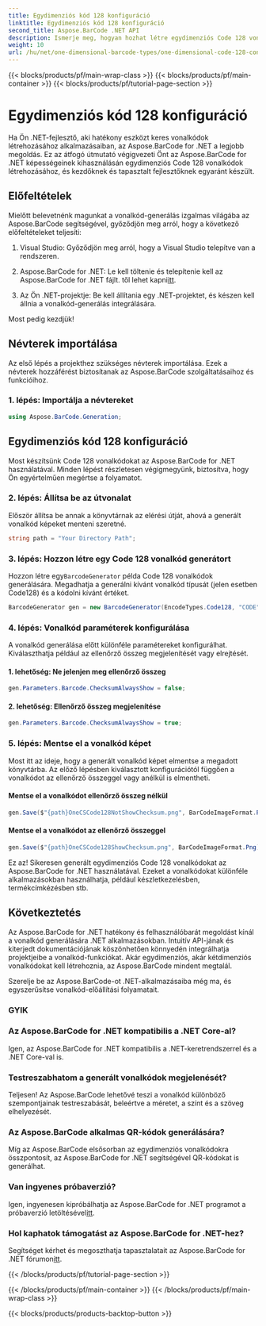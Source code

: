 ```yaml
---
title: Egydimenziós kód 128 konfiguráció
linktitle: Egydimenziós kód 128 konfiguráció
second_title: Aspose.BarCode .NET API
description: Ismerje meg, hogyan hozhat létre egydimenziós Code 128 vonalkódokat .NET-ben az Aspose.BarCode használatával. Kövesse lépésenkénti útmutatónkat a vonalkód zökkenőmentes integrációjához.
weight: 10
url: /hu/net/one-dimensional-barcode-types/one-dimensional-code-128-configuration/
---
```


{{< blocks/products/pf/main-wrap-class >}}
{{< blocks/products/pf/main-container >}}
{{< blocks/products/pf/tutorial-page-section >}}

# Egydimenziós kód 128 konfiguráció


Ha Ön .NET-fejlesztő, aki hatékony eszközt keres vonalkódok létrehozásához alkalmazásaiban, az Aspose.BarCode for .NET a legjobb megoldás. Ez az átfogó útmutató végigvezeti Önt az Aspose.BarCode for .NET képességeinek kihasználásán egydimenziós Code 128 vonalkódok létrehozásához, és kezdőknek és tapasztalt fejlesztőknek egyaránt készült. 

## Előfeltételek

Mielőtt belevetnénk magunkat a vonalkód-generálás izgalmas világába az Aspose.BarCode segítségével, győződjön meg arról, hogy a következő előfeltételeket teljesíti:

1. Visual Studio: Győződjön meg arról, hogy a Visual Studio telepítve van a rendszeren.

2.  Aspose.BarCode for .NET: Le kell töltenie és telepítenie kell az Aspose.BarCode for .NET fájlt. től lehet kapni[itt](https://releases.aspose.com/barcode/net/).

3. Az Ön .NET-projektje: Be kell állítania egy .NET-projektet, és készen kell állnia a vonalkód-generálás integrálására.

Most pedig kezdjük!

## Névterek importálása

Az első lépés a projekthez szükséges névterek importálása. Ezek a névterek hozzáférést biztosítanak az Aspose.BarCode szolgáltatásaihoz és funkcióihoz.

### 1. lépés: Importálja a névtereket

```csharp
using Aspose.BarCode.Generation;
```

## Egydimenziós kód 128 konfiguráció

Most készítsünk Code 128 vonalkódokat az Aspose.BarCode for .NET használatával. Minden lépést részletesen végigmegyünk, biztosítva, hogy Ön egyértelműen megértse a folyamatot.

### 2. lépés: Állítsa be az útvonalat

Először állítsa be annak a könyvtárnak az elérési útját, ahová a generált vonalkód képeket menteni szeretné.

```csharp
string path = "Your Directory Path";
```

### 3. lépés: Hozzon létre egy Code 128 vonalkód generátort

 Hozzon létre egy`BarcodeGenerator` példa Code 128 vonalkódok generálására. Megadhatja a generálni kívánt vonalkód típusát (jelen esetben Code128) és a kódolni kívánt értéket.

```csharp
BarcodeGenerator gen = new BarcodeGenerator(EncodeTypes.Code128, "CODE");
```

### 4. lépés: Vonalkód paraméterek konfigurálása

A vonalkód generálása előtt különféle paramétereket konfigurálhat. Kiválaszthatja például az ellenőrző összeg megjelenítését vagy elrejtését.

#### 1. lehetőség: Ne jelenjen meg ellenőrző összeg

```csharp
gen.Parameters.Barcode.ChecksumAlwaysShow = false;
```

#### 2. lehetőség: Ellenőrző összeg megjelenítése

```csharp
gen.Parameters.Barcode.ChecksumAlwaysShow = true;
```

### 5. lépés: Mentse el a vonalkód képet

Most itt az ideje, hogy a generált vonalkód képet elmentse a megadott könyvtárba. Az előző lépésben kiválasztott konfigurációtól függően a vonalkódot az ellenőrző összeggel vagy anélkül is elmentheti.

#### Mentse el a vonalkódot ellenőrző összeg nélkül

```csharp
gen.Save($"{path}OneCSCode128NotShowChecksum.png", BarCodeImageFormat.Png);
```

#### Mentse el a vonalkódot az ellenőrző összeggel

```csharp
gen.Save($"{path}OneCSCode128ShowChecksum.png", BarCodeImageFormat.Png);
```

Ez az! Sikeresen generált egydimenziós Code 128 vonalkódokat az Aspose.BarCode for .NET használatával. Ezeket a vonalkódokat különféle alkalmazásokban használhatja, például készletkezelésben, termékcímkézésben stb.

## Következtetés

Az Aspose.BarCode for .NET hatékony és felhasználóbarát megoldást kínál a vonalkód generálására .NET alkalmazásokban. Intuitív API-jának és kiterjedt dokumentációjának köszönhetően könnyedén integrálhatja projektjeibe a vonalkód-funkciókat. Akár egydimenziós, akár kétdimenziós vonalkódokat kell létrehoznia, az Aspose.BarCode mindent megtalál.

Szerelje be az Aspose.BarCode-ot .NET-alkalmazásaiba még ma, és egyszerűsítse vonalkód-előállítási folyamatait.

### GYIK

### Az Aspose.BarCode for .NET kompatibilis a .NET Core-al?
Igen, az Aspose.BarCode for .NET kompatibilis a .NET-keretrendszerrel és a .NET Core-val is.

### Testreszabhatom a generált vonalkódok megjelenését?
Teljesen! Az Aspose.BarCode lehetővé teszi a vonalkód különböző szempontjainak testreszabását, beleértve a méretet, a színt és a szöveg elhelyezését.

### Az Aspose.BarCode alkalmas QR-kódok generálására?
Míg az Aspose.BarCode elsősorban az egydimenziós vonalkódokra összpontosít, az Aspose.BarCode for .NET segítségével QR-kódokat is generálhat.

### Van ingyenes próbaverzió?
 Igen, ingyenesen kipróbálhatja az Aspose.BarCode for .NET programot a próbaverzió letöltésével[itt](https://releases.aspose.com/).

### Hol kaphatok támogatást az Aspose.BarCode for .NET-hez?
 Segítséget kérhet és megoszthatja tapasztalatait az Aspose.BarCode for .NET fórumon[itt](https://forum.aspose.com/c/barcode/13).

{{< /blocks/products/pf/tutorial-page-section >}}

{{< /blocks/products/pf/main-container >}}
{{< /blocks/products/pf/main-wrap-class >}}

{{< blocks/products/products-backtop-button >}}
